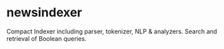 newsindexer
===========

Compact Indexer including parser, tokenizer, NLP & analyzers. Search and retrieval of Boolean queries.
